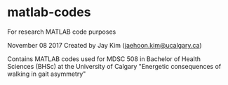 # matlab-codes
For research MATLAB code purposes

November 08 2017
Created by Jay Kim (jaehoon.kim@ucalgary.ca)

Contains MATLAB codes used for MDSC 508 in Bachelor of Health Sciences (BHSc) at the University of Calgary
"Energetic consequences of walking in gait asymmetry"

